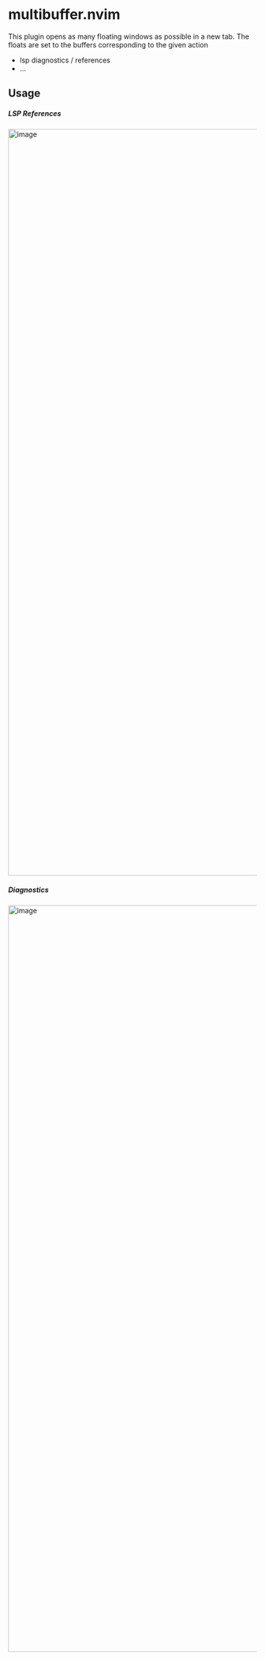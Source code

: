 # multibuffer.nvim

This plugin opens as many floating windows as possible in a new tab. The floats are
set to the buffers corresponding to the given action
- lsp diagnostics / references
- ...

## Usage

##### LSP References 
<img width="1512" alt="image" src="https://github.com/user-attachments/assets/e8ba5200-8425-40a0-8cdd-98d01612e2ad" />

##### Diagnostics
<img width="1512" alt="image" src="https://github.com/user-attachments/assets/b9ae663d-dbd2-45d9-887b-b72cb3b1fec0" />

